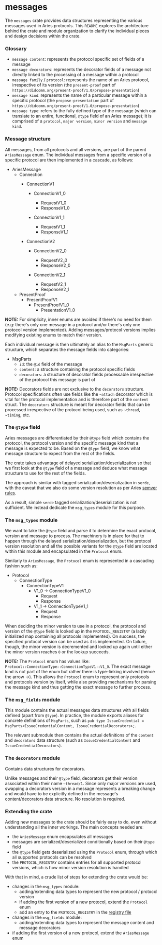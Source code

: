# messages
The `messages` crate provides data structures representing the various messages used in Aries protocols. This `README` explores the architecture behind the crate and module organization to clarify the individual pieces and design decisions within the crate.

### Glossary
- `message content`: represents the protocol specific set of fields of a message
- `message decorators`: represents the decorator fields of a message not directly linked to the processing of a message within a protocol
- `message family` / `protocol`: represents the name of an Aries protocol, irrespective of its version (the `present-proof` part of `https://didcomm.org/present-proof/1.0/propose-presentation`)
- `message kind`: represents the name of a particular message within a specific protocol (the `propose-presentation` part of `https://didcomm.org/present-proof/1.0/propose-presentation`)
- `message type`: refers to the fully defined type of the message (which can translate to an entire, functional, `@type` field of an Aries message); it is comprised of a `protocol`, `major version`, `minor version` and `message kind`.

### Message structure
All messages, from all protocols and all versions, are part of the parent `AriesMessage` enum. The individual messages from a specific version of a specific protocol are then implemented in a cascade, as follows:

- AriesMessage
    - Connection
        - ConnectionV1
            - ConnectionV1_0
                - RequestV1_0
                - ResponseV1_0

            - ConnectionV1_1
                - RequestV1_1
                - ResponseV1_1

        - ConnectionV2
            - ConnectionV2_0
                - RequestV2_0
                - ResponseV2_0

            - ConnectionV2_1
                - RequestV2_1
                - ResponseV2_1
    - PresentProof
        - PresentProofV1
            - PresentProofV1_0
                - PresentationV1_0

**NOTE:** For simplicity, inner enums are avoided if there's no need for them (e.g: there's only one message in a protocol and/or there's only one protocol version implemented). Adding messages/protocol versions implies modifying existing enums to match their version.

Each individual message is then ultimately an alias to the `MsgParts` generic structure, which separates the message fields into categories:

- MsgParts
    - `id`: the `@id` field of the message
    - `content`: a structure containing the protocol specific fields
    - `decorators`: a structure of decorator fields processable irrespective of the protocol this message is part of

**NOTE:** Decorators fields are not exclusive to the `decorators` structure. Protocol specifications often use fields like the `~attach` decorator which is vital
for the protocol implementation and is therefore part of the `content` struct. The `decorators` structure is meant for decorator fields that can be processed irrespective of the protocol being used, such as `~thread`, `~timing`, etc.

### The `@type` field
Aries messages are differentiated by their `@type` field which contains the protocol, the protocol version and the specific message kind that a message is expected to be. Based on the `@type` field, we know what message structure to expect
from the rest of the fields.

The crate takes advantage of delayed serialization/deserialization so that we first
look at the `@type` field of a message and deduce what message structure to use for the rest of the fields.

The approach is similar with tagged serialization/deserialization in `serde`, with the caveat that we also do some version resolution as per Aries [semver rules](https://github.com/hyperledger/aries-rfcs/blob/main/concepts/0003-protocols/README.md#semver-rules-for-protocols).

As a result, simple `serde` tagged serialization/deserialization is not sufficient. We instead dedicate the `msg_types` module for this purpose.

### The `msg_types` module
We want to take the `@type` field and parse it to determine the exact protocol, version and message to process. The machinery is in place for that to happen through the delayed serialization/deserialization, but the protocol version resolution and all the possible variants for the `@type` field are located within
this module and encapsulated in the `Protocol` enum.

Similarly to `AriesMessage`, the `Protocol` enum is represented in a cascading fashion such as:

- Protocol
    - ConnectionType
        - ConnectionTypeV1
            - V1_0 -> ConnectionTypeV1_0
                - Request
                - Response
            - V1_1 -> ConnectionTypeV1_1
                - Request
                - Response

When deciding the minor version to use in a protocol, the protocol and version of the `@type` field is looked up in the `PROTOCOL_REGISTRY` (a lazily initialized map containing all protocols implemented). On success, the specified protocol version can be used as it is implemented. On failure, though, the minor version is decremented and looked up again until either the minor version reaches `0` or the lookup succeeds.

**NOTE:** The `Protocol` enum has values like: `Protocol::ConnectionType::ConnectionTypeV1::V1_0`. The exact message kind is not part of the enum but rather there is type-linking involved (hence the arrow ->). This allows the `Protocol` enum to represent only protocols and protocols version by itself, while also providing mechanisms for parsing the message kind and thus getting the exact message to further process.

### The `msg_fields` module
This module contains the actual messages data structures with all fields defined (apart from `@type`).
In practice, the module exports aliases for concrete definitions of `MsgParts`,
such as ```pub type IssueCredential = MsgParts<IssueCredentialContent, IssueCredentialDecorators>;```. 

The relevant submodule then contains the actual definitions of the `content` and `decorators` data structure (such as `IssueCredentialContent` and `IssueCredentialDecorators`).

### The `decorators` module
Contains data structures for decorators. 

Unlike messages and their `@type` field, decorators get their version associated within their name `~thread/1`. Since only major versions are used, swapping a decorators version in a message represents a breaking change and would have to be explicitly defined in the message's content/decorators data structure. No resolution is required.

### Extending the crate
Adding new messages to the crate should be fairly easy to do, even without understanding all the inner workings. The main concepts needed are:  
- the `AriesMessage` enum encapsulates all messages
- messages are serialized/deserialized conditionally based on their `@type` field
- the `@type` field gets deserialized using the `Protocol` enum, through which all supported protocols can be resolved
- the `PROTOCOL_REGISTRY` contains entries for all supported protocol versions, which is how minor version resolution is handled

With that in mind, a crude list of steps for extending the crate would be:
- changes in the `msg_types` module:
    - adding/extending data types to represent the new protocol / protocol version
    - if adding the first version of a new protocol, extend the `Protocol` enum
    - add an entry to the `PROTOCOL_REGISTRY` in the [registry file](./src/msg_types/registry.rs)
- changes in the `msg_fields` module:
    - adding/extending data types to represent the message content and message decorators
- if adding the first version of a new protocol, extend the `AriesMessage` enum